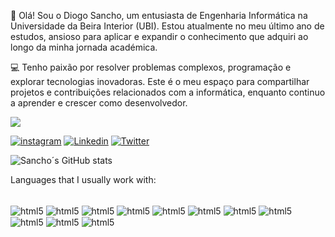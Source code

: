 👋 Olá! Sou o Diogo Sancho, um entusiasta de Engenharia Informática na Universidade da Beira Interior (UBI). Estou atualmente no meu último ano de estudos, ansioso para aplicar e expandir o conhecimento que adquiri ao longo da minha jornada académica.

💻 Tenho paixão por resolver problemas complexos, programação e explorar tecnologias inovadoras. Este é o meu espaço para compartilhar projetos e contribuições relacionados com a informática, enquanto continuo a aprender e crescer como desenvolvedor.

![](https://komarev.com/ghpvc/?username=sancho123&style=flat-square)


[![instagram](https://img.shields.io/badge/Instagram-E4405F?style=for-the-badge&logo=instagram&logoColor=white)](https://www.instagram.com/diogocsancho/)
[![Linkedin](https://img.shields.io/badge/LinkedIn-0077B5?style=for-the-badge&logo=linkedin&logoColor=white)](https://www.linkedin.com/in/diogo-sancho-44b8ba286/?originalSubdomain=pt)
[![Twitter](https://img.shields.io/badge/Twitter-1DA1F2?style=for-the-badge&logo=twitter&logoColor=white)](https://twitter.com/diogosancho5)

![Sancho´s GitHub stats](https://github-readme-stats.vercel.app/api?username=Sanchoo123&show_icons=true&theme=radical)

Languages that I usually work with:

<div style = "display: inline_block"><br/>
<img align ="center" alt="html5" src="https://img.shields.io/badge/C-00599C?style=for-the-badge&logo=c&logoColor=white"/>
<img align ="center" alt="html5" src="https://camo.githubusercontent.com/7533cf04f3aee7c09a42eec7cc35795091924e730e82893068eb0c1c58d2c5ce/68747470733a2f2f696d672e736869656c64732e696f2f62616467652f2d4a6176615363726970742d3333333333333f7374796c653d666c6174266c6f676f3d6a617661736372697074"/>
<img align ="center" alt="html5" src="https://camo.githubusercontent.com/411fb480786f971d6d632001b8e9fb54a41cc708c06a1709c0b5cecf54289c0c/68747470733a2f2f696d672e736869656c64732e696f2f62616467652f2d547970655363726970742d3333333333333f7374796c653d666c6174266c6f676f3d54797065536372697074"/>
<img align ="center" alt="html5" src="https://camo.githubusercontent.com/06a043d5905e928fe3ac09a9951cb93b33279037ee01c2601ad425a26839f3dc/68747470733a2f2f696d672e736869656c64732e696f2f62616467652f2d4a6176612d3333333333333f7374796c653d666c6174266c6f676f3d4a617661266c6f676f436f6c6f723d303037333936"/>
<img align ="center" alt="html5" src="https://camo.githubusercontent.com/778fb99e61baf467bcc5d71d08c17e1d913ff659cf4cdaa8bf85ee9045950973/68747470733a2f2f696d672e736869656c64732e696f2f62616467652f2d48544d4c352d3333333333333f7374796c653d666c6174266c6f676f3d48544d4c35"/>
  <img align ="center" alt="html5" src="https://camo.githubusercontent.com/1ee3a2eb805895d501c6e4e294f539d91491b65e2dfaf8a240a87f501b0d88fa/68747470733a2f2f696d672e736869656c64732e696f2f62616467652f2d4353532d3333333333333f7374796c653d666c6174266c6f676f3d43535333266c6f676f436f6c6f723d313537324236"/>
    <img align ="center" alt="html5" src="https://camo.githubusercontent.com/0cffc4d53b5314c47775bd945b8ba363b4bf121f83f782294e5c245b1526f935/68747470733a2f2f696d672e736869656c64732e696f2f62616467652f2d4f43616d6c2d3333333333333f7374796c653d666c6174266c6f676f3d4f43616d6c"/>
   <img align ="center" alt="html5" src="https://camo.githubusercontent.com/402f1fc7564acf3fb43671ead9f560d58e714bcc8a1bbcd0fda75f9b87f02097/68747470733a2f2f696d672e736869656c64732e696f2f62616467652f2d507974686f6e2d3333333333333f7374796c653d666c6174266c6f676f3d507974686f6e"/>
    <img align ="center" alt="html5" src="https://camo.githubusercontent.com/c791e465d46000be74e84717578ebf747607738405d14beaff6d453ca77624a5/68747470733a2f2f696d672e736869656c64732e696f2f62616467652f2d4f70656e474c2d3333333333333f7374796c653d666c6174266c6f676f3d4f70656e474c"/>
    <img align ="center" alt="html5" src="https://camo.githubusercontent.com/bf427449fc87c27368175aa7e359eb450b7b49b3043e0f28c66a114750b37f96/68747470733a2f2f696d672e736869656c64732e696f2f62616467652f2d4c615465582d3333333333333f7374796c653d666c6174266c6f676f3d4c61546558266c6f676f436f6c6f723d374646463030"/>
    <img align ="center" alt="html5" src="https://camo.githubusercontent.com/b214d6c730768e6146044a0926dfe561649b932d95e7bff02fe3d36062f8fe82/68747470733a2f2f696d672e736869656c64732e696f2f62616467652f2d4d7953514c2d3333333333333f7374796c653d666c6174266c6f676f3d6d7973716c"
   
  
</div>

